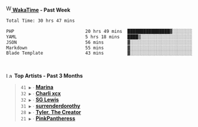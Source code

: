 <img src="https://github.com/dxnter/dxnter/assets/17434202/67b21fa4-d36d-46f9-9dec-f23d976b00ef" alt="WakaTime Logo" width="14" height="18"/><a href="https://wakatime.com/@dxnter" target="_blank"><strong> WakaTime</strong></a><strong> - Past Week</strong>

<!--START_SECTION:waka-->

```txt
Total Time: 30 hrs 47 mins

PHP                           20 hrs 49 mins  ████████████████▓░░░░░░░░   66.86 %
YAML                          5 hrs 18 mins   ████▒░░░░░░░░░░░░░░░░░░░░   17.05 %
JSON                          56 mins         ▓░░░░░░░░░░░░░░░░░░░░░░░░   03.00 %
Markdown                      55 mins         ▓░░░░░░░░░░░░░░░░░░░░░░░░   02.98 %
Blade Template                43 mins         ▓░░░░░░░░░░░░░░░░░░░░░░░░   02.34 %
```

<!--END_SECTION:waka-->

<br/>

<!--START_LASTFM_ARTISTS:{"period": "3month", "rows": 6}-->
<a href="https://last.fm" target="_blank"><img src="https://user-images.githubusercontent.com/17434202/215290617-e793598d-d7c9-428f-9975-156db1ba89cc.svg" alt="Last.fm Logo" width="18" height="13"/></a> **Top Artists - Past 3 Months**

> `41 ▶️` ∙ **[Marina](https://www.last.fm/music/Marina)**<br/>
> `32 ▶️` ∙ **[Charli xcx](https://www.last.fm/music/Charli+xcx)**<br/>
> `32 ▶️` ∙ **[SG Lewis](https://www.last.fm/music/SG+Lewis)**<br/>
> `31 ▶️` ∙ **[surrenderdorothy](https://www.last.fm/music/surrenderdorothy)**<br/>
> `28 ▶️` ∙ **[Tyler, The Creator](https://www.last.fm/music/Tyler,+The+Creator)**<br/>
> `21 ▶️` ∙ **[PinkPantheress](https://www.last.fm/music/PinkPantheress)**<br/>
<!--END_LASTFM_ARTISTS-->
